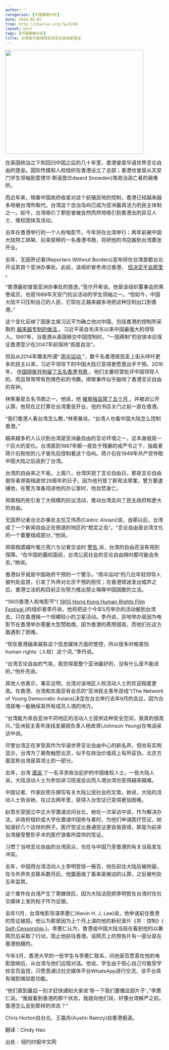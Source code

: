 ```yaml
---
author: ''
categories: [中國戰略分析]
date: 2018-05-02
from: http://zhanlve.org/?p=5198
layout: post
tags: [中國戰略分析]
title: 台湾取代香港成亚洲言论自由新堡垒
---
```


<div id="entry">
<div class="at-above-post addthis_tool" data-url="http://zhanlve.org/?p=5198">
</div>
<p>
</p>
<p>
<img class="aligncenter wp-image-5199" height="329" sizes="(max-width: 438px) 100vw, 438px" src="http://zhanlve.org/wp-content/uploads/2018/05/hqdefault.jpg" srcset="http://zhanlve.org/wp-content/uploads/2018/05/hqdefault.jpg 480w, http://zhanlve.org/wp-content/uploads/2018/05/hqdefault-300x225.jpg 300w" width="438"/>
</p>
<p>
</p>
<p>
<span style="font-size: 12pt;">
   在英国统治之下和回归中国之后的几十年里，香港曾是华语世界言论自由的堡垒。国际传媒和人权组织在香港设立了总部；香港也曾是从天安门学生领袖到爱德华·斯诺登(Edward Snowden)等政治逃亡者的避难所。
  </span>
</p>
<p>
</p>
<p>
<span style="font-size: 12pt;">
   而近年来，随着中国政府收紧对这个前殖民地的控制，香港已经越来越多地被台湾所取代。台湾这个自治岛屿已成为亚洲最具活力的民主体制之一。如今，台湾吸引了那些曾被自然而然地吸引到香港去的异见人士、维权团体及活动。
  </span>
</p>
<p>
</p>
<p>
<span style="font-size: 12pt;">
   去年在香港举行的一个人权电影节，今年将在台湾举行；两年前被中国大陆特工绑架、后来获释的一名香港书商，将把他的书店搬到台湾重张开业。
  </span>
</p>
<p>
</p>
<p>
<span style="font-size: 12pt;">
   去年，无国界记者(Reporters Without Borders)宣布将在台湾首都台北开设其首个亚洲办事处。此前，该组织曾考虑过香港，
   <a href="https://cn.nytimes.com/china/20170407/reporters-without-borders-asia-hong-kong/" rel="nofollow" target="_blank">
    但决定不去那里
   </a>
   。
  </span>
</p>
<p>
</p>
<p>
<span style="font-size: 12pt;">
   “香港最初曾是亚洲办事处的首选，”吾尔开希说。他是该组织董事会的荣誉成员，也是1989年天安门抗议活动的学生领袖之一。“但如今，中国大陆不只压制自己的人民，它现在正越来越多地把这种压制出口到香港。”
  </span>
</p>
<p>
</p>
<p>
<span style="font-size: 12pt;">
   这个变化反映了国家主席习近平为确立他对中国、包括香港的控制所采取的
   <a href="https://cn.nytimes.com/china/20180227/china-xi-jinping-authoritarianism/" rel="nofollow" target="_blank">
    越来越专制的做法
   </a>
   。习近平是自毛泽东以来中国最强大的领导人。1997年，当香港从英国移交中国控制时，“一国两制”的安排本应保证香港至少在2047年前保持“高度自治”。
  </span>
</p>
<p>
</p>
<p>
<span style="font-size: 12pt;">
   但自从2014年爆发所谓“
   <a href="https://www.nytimes.com/interactive/2014/10/01/world/asia/hong-kong-protest-photos.html" rel="nofollow" target="_blank">
    雨伞运动
   </a>
   ”，数千名香港居民走上街头呼吁更多的民主以来，习近平领导下的中国大陆已变得更愿意出手干预。2016年，
   <a href="https://cn.nytimes.com/china/20161107/hong-kong-china-booksellers-pen/" rel="nofollow" target="_blank">
    中国绑架并拘留了五名香港书商
   </a>
   ，他们主要经营批评中国领导人的、而且常常带有色情色彩的书籍。绑架事件似乎敲响了香港言论自由的丧钟。
  </span>
</p>
<p>
</p>
<p>
<span style="font-size: 12pt;">
   林荣基是五名书商之一。他说，他
   <a href="https://cn.nytimes.com/china/20160617/hong-kong-bookseller-lam-wing-kee/" rel="nofollow" target="_blank">
    被单独监禁了五个月
   </a>
   ，并被迫公开认罪。他现在正打算在台湾重张开业，他的书店关门之前一直在香港。
  </span>
</p>
<p>
</p>
<p>
<span style="font-size: 12pt;">
   “我们香港人看台湾怎么教，”林荣基说。“台湾人也看中国大陆怎么控制香港。”
  </span>
</p>
<p>
</p>
<p>
<span style="font-size: 12pt;">
   越来越多的人认识到台湾是亚洲最自由的言论环境之一，这本身就是一个巨大的变化。台湾直到1987年都一直处于残暴的戒严令之下，独裁者蒋介石和他的儿子曾先后控制着这个岛屿。蒋介石在1949年共产党夺取中国大陆之后逃到了台湾。
  </span>
</p>
<p>
</p>
<p>
<span style="font-size: 12pt;">
   台湾的自由来之不易。上周六，台湾庆祝了言论自由日，那是言论自由倡导者郑南榕逝世29周年的日子。因为他刊登了新宪法草案，警方要逮捕他，在警方准备闯进他的办公室时，他自焚身亡。
  </span>
</p>
<p>
</p>
<p>
<span style="font-size: 12pt;">
   郑南榕的死引发了大规模的抗议活动，推动台湾走向了民主政府和更大的自由。
  </span>
</p>
<p>
</p>
<p>
<span style="font-size: 12pt;">
   无国界记者台北办事处主任艾伟昂(Cédric Alviani)说，自那以后，台湾成了一个新闻自由正在倒退的地区的“稳定之岛”。“言论自由是台湾文化的一个重要组成部分，”他说。
  </span>
</p>
<p>
</p>
<p>
<span style="font-size: 12pt;">
   郑南榕遗孀叶菊兰周六与记者交谈时
   <a href="http://www.cna.com.tw/news/aipl/201804070198-1.aspx" rel="nofollow" target="_blank">
    警告
   </a>
   说，台湾的自由还没有得到保障。“在中国的霸权面前，台湾公民社会的言论自由随时都可能会失去，”她说。
  </span>
</p>
<p>
</p>
<p>
<span style="font-size: 12pt;">
   香港似乎就是中国政府干预的一个警示。“雨伞运动”的几位年轻领导人被判处监禁，引发了外界对北京干预的担忧；在香港球迷发出嘘声之后，香港立法机构目前正在努力推出禁止侮辱中国国歌的立法。
  </span>
</p>
<p>
</p>
<p>
<span style="font-size: 12pt;">
   “1905香港人权电影节”(
   <a href="https://filmfreeway.com/HongKongHumanRightsFilmFestival" rel="nofollow" target="_blank">
    1905 Hong Kong Human Rights Film Festival
   </a>
   )的组织者李丹说，他将把这个今年5月举办的活动搬到台湾去，只在香港搞一个规模较小的卫星活动。李丹说，异地举办是因为电影节在香港举办需要大型赞助商，因为香港的费用很高，而他们在这方面遇到了困难。
  </span>
</p>
<p>
</p>
<p>
<span style="font-size: 12pt;">
   “现在香港越来越有这个信息媒体方面的管控，所以很多时候害怕human rights（人权）这个词，”李丹说。
  </span>
</p>
<p>
</p>
<p>
<span style="font-size: 12pt;">
   “台湾言论自由的气氛，我觉得是整个亚洲最好的，没有什么是不能说的，”他补充说。
  </span>
</p>
<p>
</p>
<p>
<span style="font-size: 12pt;">
   其他人也表示，事实证明，台湾对该地区人权活动人士的欢迎程度更高。在香港、台湾和东南亚有会员的“亚洲民主青年连线”(The Network of Young Democratic Asians)决定在台北举行去年9月的会议，因为台湾是唯一能确保其所有成员入境的地方。
  </span>
</p>
<p>
</p>
<p>
<span style="font-size: 12pt;">
   “台湾能为来自亚洲不同地区的活动人士提供这种安全空间，我真的很高兴，”亚洲民主青年连线发展部负责人杨政贤(Johnson Yeung)在电话采访中说。
  </span>
</p>
<p>
</p>
<p>
<span style="font-size: 12pt;">
   尽管台湾正在享受其作为华语世界言论自由中心的新名声，但也有实例显示，台湾为了避免触怒北京，似乎在政治价值观上有所妥协。北京方面宣称台湾是其领土的一部分。
  </span>
</p>
<p>
</p>
<p>
<span style="font-size: 12pt;">
   去年，台湾
   <a href="https://cn.nytimes.com/china/20170420/taiwan-china-asylum-zhang-xiangzhong/" rel="nofollow" target="_blank">
    遣返
   </a>
   了一名寻求政治庇护的中国维权人士。一些大陆人说，大陆活动人士为参加讲习班或会议而入境台湾也变得越来越难。
  </span>
</p>
<p>
</p>
<p>
<span style="font-size: 12pt;">
   中国记者、作家赵思乐撰写有关大陆公民社会的文章。她说，大陆的活动人士告诉她，在过去两年里，获得入台签证已变得更加困难。
  </span>
</p>
<p>
</p>
<p>
<span style="font-size: 12pt;">
   赵思乐受国立中正大学邀请访问台北，她在一次采访中说，作为解决办法，非政府组织或大学在邀请中国参与者时，为他们申请医疗签证，她知道好几个这样的例子。医疗签证比普通签证更容易获得，那是为前来台湾接受整形手术的医疗游客所提供的签证。
  </span>
</p>
<p>
</p>
<p>
<span style="font-size: 12pt;">
   习惯了当地言论自由的台湾民众，也在与中国乃至香港的有关当局发生冲突。
  </span>
</p>
<p>
</p>
<p>
<span style="font-size: 12pt;">
   去年，中国用台湾活动人士李明哲惩一儆百，他在前往大陆后被拘留。在与外界失去联系数月后，他露面做了看来是被迫的认罪，之后被判处五年监禁。
  </span>
</p>
<p>
</p>
<p>
<span style="font-size: 12pt;">
   这个案件在台湾产生了寒蝉效应，因为大陆法院把李明哲在台湾时在社交媒体上发的帖子作为证据。
  </span>
</p>
<p>
</p>
<p>
<span style="font-size: 12pt;">
   去年11月，台湾电影导演李惠仁(Kevin H. J. Lee)说，他申请前往香港的签证被拒。他认为那是因为上个月上演的他的新纪录片《并：控制》(
   <a href="https://www.youtube.com/watch?v=dpHFVZX2TuA" rel="nofollow" target="_blank">
    Self-Censorship
   </a>
   )。李惠仁认为，香港或中国大陆当局在看到他的众筹网页后采取了行动，阻止他前往香港。该网页上的预告片有一部分是在香港拍摄的。
  </span>
</p>
<p>
</p>
<p>
<span style="font-size: 12pt;">
   今年3月，香港大学的一些学生与李惠仁联系，问他是否愿意在他的电影放映后，从台湾与他们远程对话。他说，学生由于担心自己可能受学校官员监控，只愿意通过社交媒体平台WhatsApp进行交流，该平台具有端到端加密功能。
  </span>
</p>
<p>
</p>
<p>
<span style="font-size: 12pt;">
   “他们直到最后一刻才赶快通知大家说‘等一下我们要播这部片子’，”李惠仁说。“我就看到香港的那个状态，我就向他们说，好像台湾解严之前。香港怎么会到那样的状态？”
  </span>
</p>
<p>
</p>
<p>
<span style="font-size: 12pt;">
   Chris Horton自台北、王霜舟(Austin Ramzy)自香港报道。
  </span>
</p>
<p>
<span style="font-size: 12pt;">
   翻译：Cindy Hao
  </span>
</p>
<p>
</p>
<p>
<span style="font-size: 12pt;">
   出处 :  纽约时报中文网
  </span>
</p>
<p>
</p>
<div class="big_ad" data-google-query-id="CIP_3PSs5doCFWG2swoddvEGnA" data-target='{"pos":"mid4","adv":""}' id="medium-rectangle-ad-3">
</div>
<!-- AddThis Advanced Settings above via filter on the_content -->
<!-- AddThis Advanced Settings below via filter on the_content -->
<!-- AddThis Advanced Settings generic via filter on the_content -->
<!-- AddThis Share Buttons above via filter on the_content -->
<!-- AddThis Share Buttons below via filter on the_content -->
<div class="at-below-post addthis_tool" data-url="http://zhanlve.org/?p=5198">
</div>
<!-- AddThis Share Buttons generic via filter on the_content -->
</div>
